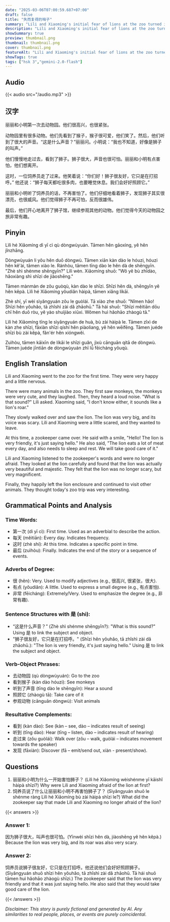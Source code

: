 ```yaml
---
date: "2025-03-06T07:00:59.687+07:00"
draft: false
title: "失而复得的哨子"
summary: "Lili and Xiaoming's initial fear of lions at the zoo turned into admiration after learning from the zookeeper that the seemingly scary lion was actually friendly and well-cared for."
description: "Lili and Xiaoming's initial fear of lions at the zoo turned into admiration after learning from the zookeeper that the seemingly scary lion was actually friendly and well-cared for."
showSummary: true
preview: thumbnail.png
thumbnail: thumbnail.png
cover: thumbnail.png
featureAlt: "Lili and Xiaoming's initial fear of lions at the zoo turned into admiration after learning from the zookeeper that the seemingly scary lion was actually friendly and well-cared for."
showTags: true
tags: ["hsk 3","gemini-2.0-flash"]
---
```


## Audio
{{< audio src="/audio.mp3" >}}

## 汉字

丽丽和小明第一次去动物园。他们很高兴，也很紧张。

动物园里有很多动物。他们先看到了猴子，猴子很可爱，他们笑了。然后，他们听到了很大的声音。“这是什么声音？”丽丽问。小明说：“我也不知道，好像是狮子的叫声。”

他们慢慢地走过去，看到了狮子。狮子很大，声音也很可怕。丽丽和小明有点害怕，他们想离开。

这时，一位饲养员走了过来。他笑着说：“你们好！狮子很友好，它只是在打招呼。” 他还说：“狮子每天都吃很多肉，也要睡觉休息。我们会好好照顾它。”

丽丽和小明听了饲养员的话，不再害怕了。他们仔细地看着狮子，发现狮子其实很漂亮，也很威风。他们觉得狮子不再可怕，反而很雄伟。

最后，他们开心地离开了狮子馆，继续参观其他的动物。他们觉得今天的动物园之旅非常有趣。

## Pinyin

Lìlì hé Xiǎomíng dì yī cì qù dòngwùyuán. Tāmen hěn gāoxìng, yě hěn jǐnzhāng.

Dòngwùyuán li yǒu hěn duō dòngwù. Tāmen xiān kàn dào le hóuzi, hóuzi hěn kě'ài, tāmen xiào le. Ránhòu, tāmen tīng dào le hěn dà de shēngyīn. "Zhè shì shénme shēngyīn?" Lìlì wèn. Xiǎomíng shuō: "Wǒ yě bù zhīdào, hǎoxiàng shì shīzi de jiàoshēng."

Tāmen mànmàn de zǒu guòqù, kàn dào le shīzi. Shīzi hěn dà, shēngyīn yě hěn kěpà. Lìlì hé Xiǎomíng yǒudiǎn hàipà, tāmen xiǎng líkāi.

Zhè shí, yī wèi sìyǎngyuán zǒu le guòlái. Tā xiào zhe shuō: "Nǐmen hǎo! Shīzi hěn yǒuhǎo, tā zhǐshì zài dǎ zhāohū." Tā hái shuō: "Shīzi měitiān dōu chī hěn duō ròu, yě yào shuìjiào xiūxi. Wǒmen huì hǎohāo zhàogù tā."

Lìlì hé Xiǎomíng tīng le sìyǎngyuán de huà, bù zài hàipà le. Tāmen zǐxì de kàn zhe shīzi, fāxiàn shīzi qíshí hěn piàoliang, yě hěn wēifēng. Tāmen juéde shīzi bù zài kěpà, fǎn'ér hěn xióngwěi.

Zuìhòu, tāmen kāixīn de líkāi le shīzi guǎn, jìxù cānguān qítā de dòngwù. Tāmen juéde jīntiān de dòngwùyuán zhī lǚ fēicháng yǒuqù.

## English Translation

Lili and Xiaoming went to the zoo for the first time. They were very happy and a little nervous.

There were many animals in the zoo. They first saw monkeys, the monkeys were very cute, and they laughed. Then, they heard a loud noise. "What is that sound?" Lili asked. Xiaoming said, "I don't know either, it sounds like a lion's roar."

They slowly walked over and saw the lion. The lion was very big, and its voice was scary. Lili and Xiaoming were a little scared, and they wanted to leave.

At this time, a zookeeper came over. He said with a smile, "Hello! The lion is very friendly, it's just saying hello." He also said, "The lion eats a lot of meat every day, and also needs to sleep and rest. We will take good care of it."

Lili and Xiaoming listened to the zookeeper's words and were no longer afraid. They looked at the lion carefully and found that the lion was actually very beautiful and majestic. They felt that the lion was no longer scary, but very magnificent.

Finally, they happily left the lion enclosure and continued to visit other animals. They thought today's zoo trip was very interesting.

## Grammatical Points and Analysis

### Time Words:

-   第一次 (dì yī cì): First time. Used as an adverbial to describe the action.
-   每天 (měitiān): Every day.  Indicates frequency.
-   这时 (zhè shí): At this time. Indicates a specific point in time.
-   最后 (zuìhòu): Finally.  Indicates the end of the story or a sequence of events.

### Adverbs of Degree:

- 很 (hěn): Very. Used to modify adjectives (e.g., 很高兴, 很紧张，很大).
- 有点 (yǒudiǎn): A little. Used to express a small degree (e.g., 有点害怕).
- 非常 (fēicháng): Extremely/Very.  Used to emphasize the degree (e.g., 非常有趣).

### Sentence Structures with 是 (shì):

- “这是什么声音？” (Zhè shì shénme shēngyīn?): "What is this sound?"  Using 是 to link the subject and object.
- "狮子很友好，它只是在打招呼。" (Shīzi hěn yǒuhǎo, tā zhǐshì zài dǎ zhāohū.): "The lion is very friendly, it's just saying hello." Using 是 to link the subject and object.

### Verb-Object Phrases:

-   去动物园 (qù dòngwùyuán): Go to the zoo
-   看到猴子 (kàn dào hóuzi): See monkeys
-   听到了声音 (tīng dào le shēngyīn): Hear a sound
-   照顾它 (zhàogù tā): Take care of it
-   参观动物 (cānguān dòngwù): Visit animals

### Resultative Complements:

-   看到 (kàn dào): See (kàn – see, dào – indicates result of seeing)
-   听到 (tīng dào): Hear (tīng – listen, dào – indicates result of hearing)
-   走过来 (zǒu guòlái): Walk over (zǒu – walk, guòlái – indicates movement towards the speaker)
-   发现 (fāxiàn): Discover (fā – emit/send out, xiàn - present/show).

## Questions

1.  丽丽和小明为什么一开始害怕狮子？ (Lìlì hé Xiǎomíng wèishénme yī kāishǐ hàipà shīzi?) Why were Lili and Xiaoming afraid of the lion at first?
2.  饲养员说了什么让丽丽和小明不再害怕狮子了？ (Sìyǎngyuán shuō le shénme ràng Lìlì hé Xiǎomíng bù zài hàipà shīzi le?) What did the zookeeper say that made Lili and Xiaoming no longer afraid of the lion?

{{< answers >}}

### Answer 1:

因为狮子很大，叫声也很可怕。(Yīnwèi shīzi hěn dà, jiàoshēng yě hěn kěpà.)
Because the lion was very big, and its roar was also very scary.

### Answer 2:

饲养员说狮子很友好，它只是在打招呼。他还说他们会好好照顾狮子。(Sìyǎngyuán shuō shīzi hěn yǒuhǎo, tā zhǐshì zài dǎ zhāohū. Tā hái shuō tāmen huì hǎohāo zhàogù shīzi.)
The zookeeper said that the lion was very friendly and that it was just saying hello. He also said that they would take good care of the lion.

{{< /answers >}}


*Disclaimer: This story is purely fictional and generated by AI. Any similarities to real people, places, or events are purely coincidental.*
